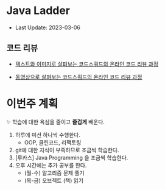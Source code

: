 # Java Ladder

- Last Update: 2023-03-06

## 코드 리뷰

* [텍스트와 이미지로 살펴보는 코드스쿼드의 온라인 코드 리뷰 과정](https://github.com/code-squad/codesquad-docs/blob/master/codereview/README.md)

* [동영상으로 살펴보는 코드스쿼드의 온라인 코드 리뷰 과정](https://youtube.com/watch?v=lFinZfu3QO0&si=EnSIkaIECMiOmarE)

# 이번주 계획

✨ 학습에 대한 욕심을 줄이고 **즐겁게** 배운다.

1. 하루에 미션 하나씩 수행한다.
    - OOP, 클린코드, 리팩토링
2. git에 대한 지식이 부족하므로 조금씩 학습한다.
3. [루카스] Java Programming 을 조금씩 학습한다.
4. 오후 시간에는 추가 공부를 한다.
   - (월-수) 알고리즘 문제 풀기
   - (목-금) 오브젝트 (책) 읽기